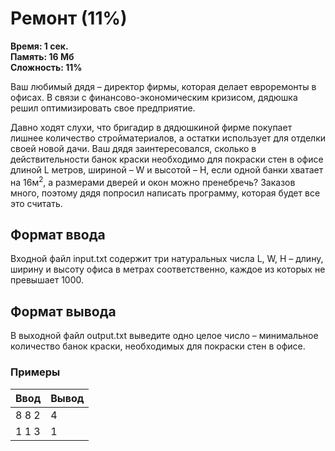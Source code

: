 <h1 class="title">Ремонт (11%)</h1>
<p><b>Время: 1 сек.<br>Память: 16 Мб<br>Сложность: 11%</b></p>
<p>Ваш любимый дядя – директор фирмы, которая делает евроремонты в офисах. В связи с финансово-экономическим кризисом, дядюшка решил оптимизировать свое предприятие.</p>
<p>Давно ходят слухи, что бригадир в дядюшкиной фирме покупает лишнее количество стройматериалов, а остатки использует для отделки своей новой дачи. Ваш дядя заинтересовался, сколько в действительности банок краски необходимо для покраски стен в офисе длиной L метров, шириной – W и высотой – H, если одной банки хватает на 16м<sup>2</sup>, а размерами дверей и окон можно пренебречь? Заказов много, поэтому дядя попросил написать программу, которая будет все это считать.</p>
<h2>Формат ввода</h2>
<p>Входной файл input.txt содержит три натуральных числа L, W, H – длину, ширину и высоту офиса в метрах соответственно, каждое из которых не превышает 1000.</p>
<h2>Формат вывода</h2>
<p>В выходной файл output.txt выведите одно целое число – минимальное количество банок краски, необходимых для покраски стен в офисе.</p>
   <h3>Примеры</h3>
   <table class="sample-tests">
      <thead>
         <tr>
            <th>Ввод</th>
            <th>Вывод</th>
         </tr>
      </thead>
      <tbody>
         <tr>
            <td>8 8 2</td>
            <td>4</td>
         </tr>
         <tr>
             <td>1 1 3</td>
             <td>1</td>
          </tr>
      </tbody>
   </table>